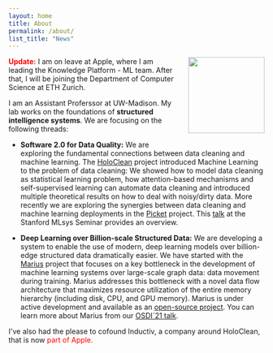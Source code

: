 ```yaml
---
layout: home
title: About
permalink: /about/
list_title: "News"
---
```

<img style="float: right; padding-left:20px; padding-bottom:20px; width:150px;" src="/assets/photo.jpg">

**<span style="color:red">Update:</span>** I am on leave at Apple, where I am leading the Knowledge Platform - ML team. After that, I will be joining the Department of Computer Science at ETH Zurich.

I am an Assistant Proferssor at UW-Madison. My lab works on the foundations of **structured intelligence systems**. We are focusing on the following threads: 

* <b>Software 2.0 for Data Quality:</b> We are exploring the fundamental connections between data cleaning and machine learning. The [HoloClean](http://www.holoclean.io) project introduced Machine Learning to the problem of data cleaning: We showed how to model data cleaning as statistical learning problem, how attention-based mechanisms and self-supervised learning can automate data cleaning and introduced multiple theoretical results on how to deal with noisy/dirty data. More recently we are exploring the synergies between data cleaning and machine learning deployments in the [Picket](https://arxiv.org/abs/2006.04730) project. This [talk](https://www.youtube.com/watch?v=_2upFBZsMN4) at the Stanford MLsys Seminar provides an overview.

* <b>Deep Learning over Billion-scale Structured Data:</b> We are developing a system to enable the use of modern, deep learning models over billion-edge structured data dramatically easier. We have started with the [Marius](https://marius-project.org) project that focuses on a key bottleneck in the development of machine learning systems over large-scale graph data: data movement during training. Marius addresses this bottleneck with a novel data flow architecture that maximizes resource utilization of the entire memory hierarchy (including disk, CPU, and GPU memory). Marius is under active development and available as an [open-source project](https://github.com/marius-team/marius). You can learn more about Marius from our [OSDI`21 talk](https://www.youtube.com/watch?v=XP9kUuipK1A&t=17s).

I've also had the please to cofound Inductiv, a company around HoloClean, that is now <span style="color:red">part of Apple.</span>